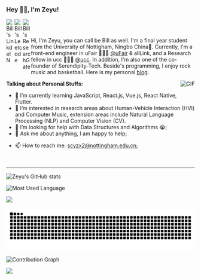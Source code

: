 ### Hey 👋🏽, I'm Zeyu!

<a href="https://www.linkedin.com/in/%E6%B3%BD%E5%AE%87-%E7%86%8A-5940b01a2/">
  <img align="left" alt="Bill's LinkdeIN" width="22px" src="https://cdn.jsdelivr.net/npm/simple-icons@v3/icons/linkedin.svg" />
</a>

<a href="https://leetcode.com/BILLXZY1215/">
  <img align="left" alt="Bill's Leetcode" width="22px" src="https://cdn.jsdelivr.net/npm/simple-icons@v3/icons/leetcode.svg" />
</a>

<a href="https://www.researchgate.net/profile/Zeyu-Xiong-5">
  <img align="left" alt="Bill's ResearchGate" width="22px" src="https://cdn.jsdelivr.net/npm/simple-icons@v3/icons/researchgate.svg" />
</a>

<br />
<br />

Hi, I'm Zeyu, you can call be Bill as well. I'm a final year student from the University of Nottigham, Ningbo China🚀. Currently, I'm a front-end engineer in uFair 🙍🏽‍♂️ [@uFair](https://ufair.net.cn/#home) & allLink, and a Research fellow in ucc 👨🏽‍💻 [@ucc](https://unnc-ucc.github.io/). In addition, I'm also one of the co-founder of Serendipity-Tech. Beside's programming, I enjoy rock music and basketball. Here is my personal [blog](https://billxzy1215.github.io/).

  <img align="right" alt="GIF" src="https://media.giphy.com/media/836HiJc7pgzy8iNXCn/giphy.gif" />
  
  
**Talking about Personal Stuffs:**

<!-- - 👨🏽‍💻 I’m currently working on [A-POP](https://github.com/abhisheknaiidu/A-POP); -->
- 🌱 I’m currently learning JavaScript, React.js, Vue.js, React Native, Flutter.
- 👯 I’m interested in research areas about Human-Vehicle Interaction (HVI) and Computer Music, extension areas include Natural Language Processing (NLP) and Computer Vision (CV).
- 🤔 I’m looking for help with Data Structures and Algorithms 😭;
- 💬 Ask me about anything, I am happy to help;
<!-- - ⚡️ Fun-Fact: I started helping JEE and AIPMT aspirants, by launching my own platform known as [CompetitiveGeeks](https://competitivegeeks.wordpress.com/) in 2018, and sold almost **750+** Notes so far! -->
- 📫 How to reach me: scyzx2@nottingham.edu.cn;
<!-- - 📝[Resume](https://drive.google.com/file/d/1TIgJ7rDBUYSkbs_QNcIEttJ5BFaIW3nn/view) -->

<br/>
<hr>

![Zeyu's GitHub stats](https://github-readme-stats.vercel.app/api?username=BILLXZY1215&theme=tokyonight&show_icons=true&count_private=true)

![Most Used Language](https://github-readme-stats.vercel.app/api/top-langs?username=BILLXZY1215&show_icons=true&theme=radical&langs_count=10&layout=compact)

![](https://github-readme-streak-stats.herokuapp.com/?user=BILLXZY1215&include_all_commits=true&hide_border=true&theme=dark)

![Snake Game](https://raw.githubusercontent.com/BILLXZY1215/BILLXZY1215/output/github-contribution-grid-snake.svg)

![Contribution Graph](https://activity-graph.herokuapp.com/graph?username=BILLXZY1215&theme=github&count_private=true)

![](https://komarev.com/ghpvc/?username=BILLXZY1215&color=blueviolet)


